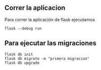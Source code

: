 ## Correr la aplicacion
Para correr la aplicación de flask ejecutamos
```
flask --debug run
```

## Para ejecutar las migraciones
```
flask db init
flask db migrate -m "primera migracion"
flask db upgrade
```
